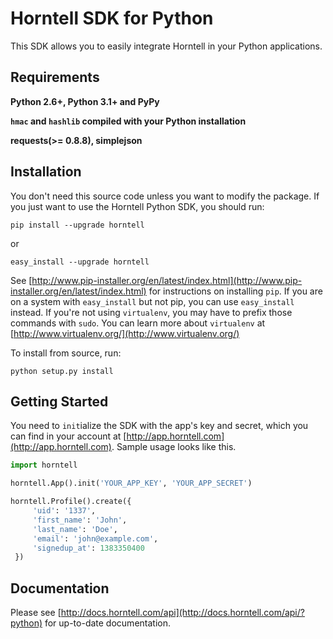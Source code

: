 Horntell SDK for Python
=======================

This SDK allows you to easily integrate Horntell in your Python applications.

## Requirements

**Python 2.6+, Python 3.1+ and PyPy**

**`hmac` and `hashlib` compiled with your Python installation**

**requests(>= 0.8.8), simplejson**

## Installation

You don't need this source code unless you want to modify the package. If you just want to use the Horntell Python SDK, you
should run:

```
pip install --upgrade horntell
```

or

```
easy_install --upgrade horntell
```

See [http://www.pip-installer.org/en/latest/index.html](http://www.pip-installer.org/en/latest/index.html) for instructions on installing `pip`. If you are on a system with `easy_install` but not pip, you can use `easy_install` instead. If you're not using `virtualenv`, you may have to prefix those commands with `sudo`. You can learn more about `virtualenv` at [http://www.virtualenv.org/](http://www.virtualenv.org/)

To install from source, run:

```
python setup.py install
```

## Getting Started

You need to `init`ialize the SDK with the app's key and secret, which you can find in your account at [http://app.horntell.com](http://app.horntell.com). Sample usage looks like this.

```python
import horntell

horntell.App().init('YOUR_APP_KEY', 'YOUR_APP_SECRET')

horntell.Profile().create({
     'uid': '1337',
     'first_name': 'John',
     'last_name': 'Doe',
     'email': 'john@example.com',
     'signedup_at': 1383350400
 })
```

## Documentation

Please see [http://docs.horntell.com/api](http://docs.horntell.com/api/?python) for up-to-date documentation.

